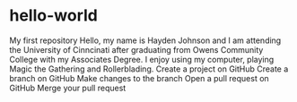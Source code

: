 # hello-world
My first repository
Hello, my name is Hayden Johnson and I am attending the University of Cinncinati after graduating from Owens Community College with my Associates Degree. I enjoy using my computer, playing Magic the Gathering and Rollerblading.
 Create a project on GitHub
 Create a branch on GitHub
 Make changes to the branch
 Open a pull request on GitHub
 Merge your pull request
